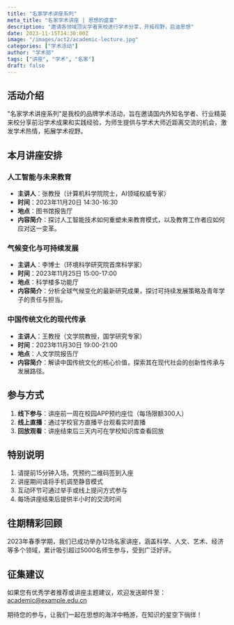```yaml
---
title: "名家学术讲座系列"
meta_title: "名家学术讲座 | 思想的盛宴"
description: "邀请各领域顶尖学者来校进行学术分享，开拓视野，启迪思想"
date: 2023-11-15T14:30:00Z
image: "/images/act2/academic-lecture.jpg"
categories: ["学术活动"]
author: "学术部"
tags: ["讲座", "学术", "名家"]
draft: false
---
```


## 活动介绍

"名家学术讲座系列"是我校的品牌学术活动，旨在邀请国内外知名学者、行业精英来校分享前沿学术成果和实践经验，为师生提供与学术大师近距离交流的机会，激发学术热情，拓展学术视野。

## 本月讲座安排

### 人工智能与未来教育

- **主讲人**：张教授（计算机科学院院士，AI领域权威专家）
- **时间**：2023年11月20日 14:30-16:30
- **地点**：图书馆报告厅
- **内容简介**：探讨人工智能技术如何重塑未来教育模式，以及教育工作者应如何应对这一变革。

### 气候变化与可持续发展

- **主讲人**：李博士（环境科学研究院首席科学家）
- **时间**：2023年11月25日 15:00-17:00
- **地点**：科学楼多功能厅
- **内容简介**：分析全球气候变化的最新研究成果，探讨可持续发展策略及青年学子的责任与担当。

### 中国传统文化的现代传承

- **主讲人**：王教授（文学院教授，国学研究专家）
- **时间**：2023年11月30日 19:00-21:00
- **地点**：人文学院报告厅
- **内容简介**：解读中国传统文化的核心价值，探索其在现代社会的创新性传承与发展路径。

## 参与方式

1. **线下参与**：讲座前一周在校园APP预约座位（每场限额300人）
2. **线上直播**：通过学校官方直播平台观看实时直播
3. **回放观看**：讲座结束后三天内可在学校知识库查看回放

## 特别说明

1. 请提前15分钟入场，凭预约二维码签到入座
2. 讲座期间请将手机调至静音模式
3. 互动环节可通过举手或线上提问方式参与
4. 每场讲座结束后提供半小时的交流时间

## 往期精彩回顾

2023年春季学期，我们已成功举办12场名家讲座，涵盖科学、人文、艺术、经济等多个领域，累计吸引超过5000名师生参与，受到广泛好评。

## 征集建议

如果您有优秀学者推荐或讲座主题建议，欢迎发送邮件至：academic@example.edu.cn

期待您的参与，让我们一起在思想的海洋中畅游，在知识的星空下徜徉！
